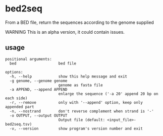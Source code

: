 # bed2seq


From a BED file, return the sequences according to the genome supplied

WARNING
This is an alpha version, it could contain issues.



## usage

```
positional arguments:
  bed                   bed file

options:
  -h, --help            show this help message and exit
  -g genome, --genome genome
                        genome as fasta file
  -a APPEND, --append APPEND
                        enlarge the sequence ('-a 20' append 20 bp on each side)
  -r, --remove          only with '--append' option, keep only appended part
  -n, --nostrand        don't reverse complement when strand is '-'
  -o OUTPUT, --output OUTPUT
                        Output file (default: <input_file>-bed2seq.tsv)
  -v, --version         show program's version number and exit
```